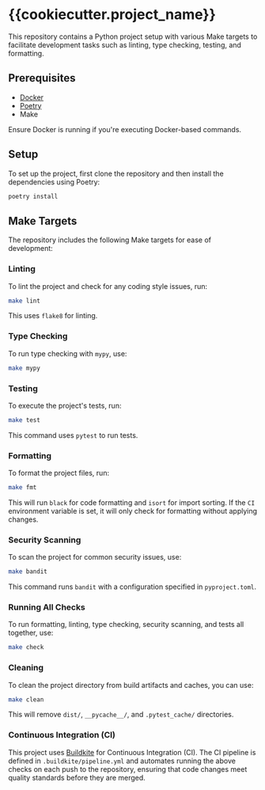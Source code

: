 # {{cookiecutter.project_name}}

This repository contains a Python project setup with various Make targets to facilitate development tasks such as linting, type checking, testing, and formatting.

## Prerequisites

- [Docker](https://www.docker.com/)
- [Poetry](https://python-poetry.org/)
- Make

Ensure Docker is running if you're executing Docker-based commands.

## Setup

To set up the project, first clone the repository and then install the dependencies using Poetry:

```bash
poetry install
```

## Make Targets

The repository includes the following Make targets for ease of development:

### Linting

To lint the project and check for any coding style issues, run:

```bash
make lint
```

This uses `flake8` for linting.

### Type Checking

To run type checking with `mypy`, use:

```bash
make mypy
```

### Testing

To execute the project's tests, run:

```bash
make test
```

This command uses `pytest` to run tests.

### Formatting

To format the project files, run:

```bash
make fmt
```

This will run `black` for code formatting and `isort` for import sorting. If the `CI` environment variable is set, it will only check for formatting without applying changes.

### Security Scanning

To scan the project for common security issues, use:

```bash
make bandit
```

This command runs `bandit` with a configuration specified in `pyproject.toml`.

### Running All Checks

To run formatting, linting, type checking, security scanning, and tests all together, use:

```bash
make check
```

### Cleaning

To clean the project directory from build artifacts and caches, you can use:

```bash
make clean
```

This will remove `dist/`, `__pycache__/`, and `.pytest_cache/` directories.


### Continuous Integration (CI)

This project uses [Buildkite](https://buildkite.com/) for Continuous Integration (CI). The CI pipeline is defined in `.buildkite/pipeline.yml` and automates running the above checks on each push to the repository, ensuring that code changes meet quality standards before they are merged.
